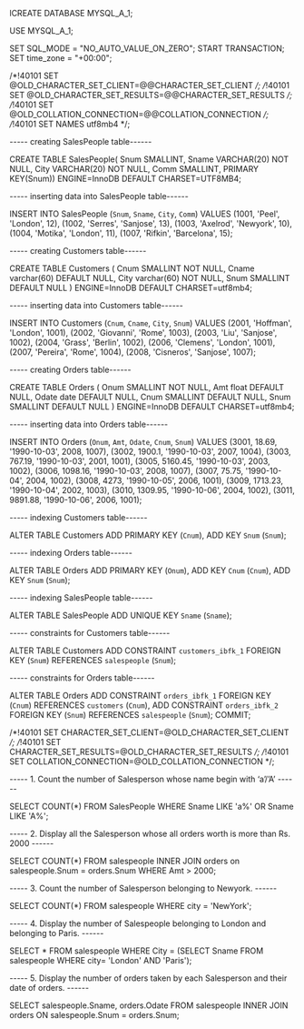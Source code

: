 lCREATE DATABASE MYSQL_A_1;

USE MYSQL_A_1;



SET SQL_MODE = "NO_AUTO_VALUE_ON_ZERO";
START TRANSACTION;
SET time_zone = "+00:00";


/*!40101 SET @OLD_CHARACTER_SET_CLIENT=@@CHARACTER_SET_CLIENT */;
/*!40101 SET @OLD_CHARACTER_SET_RESULTS=@@CHARACTER_SET_RESULTS */;
/*!40101 SET @OLD_COLLATION_CONNECTION=@@COLLATION_CONNECTION */;
/*!40101 SET NAMES utf8mb4 */;


----- creating SalesPeople table------


CREATE TABLE SalesPeople(
    Snum SMALLINT,
    Sname VARCHAR(20) NOT NULL,
    City VARCHAR(20) NOT NULL,
    Comm SMALLINT,
    PRIMARY KEY(Snum))
    ENGINE=InnoDB DEFAULT CHARSET=UTF8MB4;


----- inserting data into SalesPeople table------

    
INSERT INTO SalesPeople (`Snum`, `Sname`, `City`, `Comm`) VALUES
	(1001, 'Peel', 'London', 12),
	(1002, 'Serres', 'Sanjose', 13),
	(1003, 'Axelrod', 'Newyork', 10),
	(1004, 'Motika', 'London', 11),
	(1007, 'Rifkin', 'Barcelona', 15);
    
 
 ----- creating Customers table------
 
 
CREATE TABLE Customers (
  Cnum SMALLINT NOT NULL,
  Cname varchar(60) DEFAULT NULL,
  City varchar(60) NOT NULL,
  Snum SMALLINT DEFAULT NULL
) ENGINE=InnoDB DEFAULT CHARSET=utf8mb4;


 ----- inserting data into Customers table------


INSERT INTO Customers (`Cnum`, `Cname`, `City`, `Snum`) VALUES
(2001, 'Hoffman', 'London', 1001),
(2002, 'Giovanni', 'Rome', 1003),
(2003, 'Liu', 'Sanjose', 1002),
(2004, 'Grass', 'Berlin', 1002),
(2006, 'Clemens', 'London', 1001),
(2007, 'Pereira', 'Rome', 1004),
(2008, 'Cisneros', 'Sanjose', 1007);


 ----- creating Orders table------


CREATE TABLE Orders (
  Onum SMALLINT NOT NULL,
  Amt float DEFAULT NULL,
  Odate date DEFAULT NULL,
  Cnum SMALLINT DEFAULT NULL,
  Snum SMALLINT DEFAULT NULL
) ENGINE=InnoDB DEFAULT CHARSET=utf8mb4;

 ----- inserting data into Orders table------

INSERT INTO Orders (`Onum`, `Amt`, `Odate`, `Cnum`, `Snum`) VALUES
(3001, 18.69, '1990-10-03', 2008, 1007),
(3002, 1900.1, '1990-10-03', 2007, 1004),
(3003, 767.19, '1990-10-03', 2001, 1001),
(3005, 5160.45, '1990-10-03', 2003, 1002),
(3006, 1098.16, '1990-10-03', 2008, 1007),
(3007, 75.75, '1990-10-04', 2004, 1002),
(3008, 4273, '1990-10-05', 2006, 1001),
(3009, 1713.23, '1990-10-04', 2002, 1003),
(3010, 1309.95, '1990-10-06', 2004, 1002),
(3011, 9891.88, '1990-10-06', 2006, 1001);


 ----- indexing Customers table------

ALTER TABLE Customers
  ADD PRIMARY KEY (`Cnum`),
  ADD KEY `Snum` (`Snum`);

 ----- indexing Orders table------

ALTER TABLE Orders
  ADD PRIMARY KEY (`Onum`),
  ADD KEY `Cnum` (`Cnum`),
  ADD KEY `Snum` (`Snum`);

 ----- indexing SalesPeople table------

ALTER TABLE SalesPeople
  ADD UNIQUE KEY `Sname` (`Sname`);

 ----- constraints for Customers table------

ALTER TABLE Customers
  ADD CONSTRAINT `customers_ibfk_1` FOREIGN KEY (`Snum`) REFERENCES `salespeople` (`Snum`);


 ----- constraints for Orders table------

ALTER TABLE Orders
  ADD CONSTRAINT `orders_ibfk_1` FOREIGN KEY (`Cnum`) REFERENCES `customers` (`Cnum`),
  ADD CONSTRAINT `orders_ibfk_2` FOREIGN KEY (`Snum`) REFERENCES `salespeople` (`Snum`);
COMMIT;

/*!40101 SET CHARACTER_SET_CLIENT=@OLD_CHARACTER_SET_CLIENT */; 
/*!40101 SET CHARACTER_SET_RESULTS=@OLD_CHARACTER_SET_RESULTS */;
/*!40101 SET COLLATION_CONNECTION=@OLD_COLLATION_CONNECTION */;


 ----- 1. Count the number of Salesperson whose name begin with ‘a’/’A’ ------


SELECT 
    COUNT(*)
FROM
   SalesPeople
WHERE Sname LIKE 'a%'
OR Sname LIKE 'A%';

----- 2. Display all the Salesperson whose all orders worth is more than Rs. 2000 ------

SELECT COUNT(*) 
FROM salespeople INNER JOIN orders on salespeople.Snum = orders.Snum WHERE Amt > 2000;

----- 3. Count the number of Salesperson belonging to Newyork. ------

SELECT 
    COUNT(*)
FROM
   salespeople
WHERE city = 'NewYork';

----- 4. Display the number of Salespeople belonging to London and belonging to Paris. ------

SELECT *
FROM salespeople
WHERE City =
(SELECT Sname 
     FROM salespeople 
     WHERE city= 'London' AND 'Paris');

----- 5. Display the number of orders taken by each Salesperson and their date of orders. ------
     
SELECT salespeople.Sname, 
orders.Odate 
FROM salespeople 
INNER JOIN orders ON salespeople.Snum = orders.Snum;

